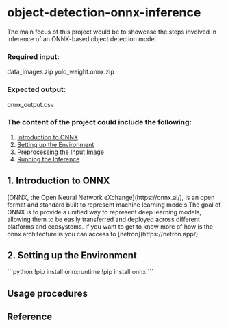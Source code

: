 # object-detection-onnx-inference

The main focus of this project would be to showcase the steps involved in inference of an ONNX-based object detection model. 
### Required input: 
data_images.zip
yolo_weight.onnx.zip

### Expected output:
onnx_output.csv

### The content of the project could include the following:
1. [Introduction to ONNX](#1-introduction-to-onnx)
2. [Setting up the Environment](#2-setting-up-the-environment)
3. [Preprocessing the Input Image](#3-preprocessing-the-input-image)
4. [Running the Inference](#4-running-the-inference)

<html itemscope itemtype="https://schema.org/FAQPage">
  <div itemscope itemprop="mainEntity" itemtype="https://schema.org/Question">
    <a id="1-introduction-to-onnx"><h2 itemprop="name"> 1. Introduction to ONNX</h2></a>
    <div itemscope itemprop="acceptedAnswer" itemtype="https://schema.org/Answer">
      <div itemprop="text">
[ONNX, the Open Neural Network eXchange](https://onnx.ai/), is an open format and standard built to represent machine learning models.The goal of ONNX is to provide a unified way to represent deep learning models, allowing them to be easily transferred and deployed across different platforms and ecosystems.
If you want to get to know more of how is the onnx architecture is you can access to [netron](https://netron.app/)

<html itemscope itemtype="https://schema.org/FAQPage">
  <div itemscope itemprop="mainEntity" itemtype="https://schema.org/Question">
    <a id="2-setting-up-the-environment"><h2 itemprop="name"> 2. Setting up the Environment</h2></a>
    <div itemscope itemprop="acceptedAnswer" itemtype="https://schema.org/Answer">
      <div itemprop="text">
```python
!pip install onnxruntime
!pip install onnx
```




## Usage procedures 
## Reference 

